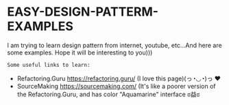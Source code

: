 # EASY-DESIGN-PATTERM-EXAMPLES
I am trying to learn design pattern from internet, youtube, etc...And here are some examples.
Hope it will be interesting to you)))

`Some useful links to learn:`

+ Refactoring.Guru https://refactoring.guru/ (I love this page)(っ◔◡◔)っ ❤
+ SourceMaking https://sourcemaking.com/ (It's like a poorer version of the Refactoring.Guru, and has color "Aquamarine" interface ಠ益ಠ


